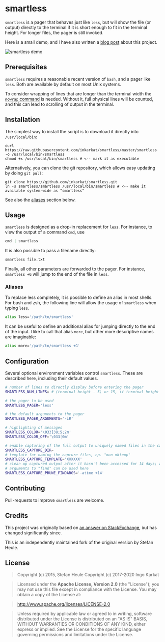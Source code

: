 # smartless

`smartless` is a pager that behaves just like `less`, but will show the file (or output) directly to the terminal if it is short enough to fit in the terminal height.  For longer files, the pager is still invoked.

Here is a small demo, and I have also written a [blog post](http://stefanheule.com/blog/posts/2015-06-07/smartless-a-better-pager-for-small-and-large-inputs/) about this project.

![smartless demo](http://stefanheule.com/blog/img/posts/smartless.gif)

## Prerequisites

`smartless` requires a reasonable recent version of `bash`, and a pager like `less`.  Both are available by default on most Unix systems.

To consider wrapping of lines that are longer than the terminal width the [`nowrap` command](https://github.com/goodell/nowrap) is needed. Without it, full physical lines will be counted, and this can lead to scrolling of output in the terminal.

## Installation

The simplest way to install the script is to download it directly into `/usr/local/bin`:

    curl https://raw.githubusercontent.com/inkarkat/smartless/master/smartless -o /usr/local/bin/smartless
    chmod +x /usr/local/bin/smartless # <-- mark it as executable

Alternatively, you can clone the git repository, which allows easy updating by doing `git pull`:

    git clone https://github.com/inkarkat/smartless.git
    ln -s smartless/smartless /usr/local/bin/smartless # <-- make it available system-wide as "smartless"
    
See also the [aliases](#aliases) section below.

## Usage

`smartless` is designed as a drop-in replacement for `less`.  For instance, to view the output of a command `cmd`, use

```bash
cmd | smartless
```

It is also possible to pass a filename directly:

```bash
smartless file.txt
```

Finally, all other parameters are forwarded to the pager.  For instance, `smartless +G` will jump to the end of the file in `less`.

### Aliases

To replace less completely, it is possible to define an alias in most shells.  For bash and zsh, the following line will allow the usage of `smartless` when typing `less`.

```bash
alias less='/path/to/smartless'
```

It can be useful to define an additional alias for jumping directly to the end of the input.  I like to call that alias `more`, but other more descriptive names are imaginable:

```bash
alias more='/path/to/smartless +G'
```

## Configuration

Several optional environment variables control `smartless`.  These are described here, including their default values.

```bash
# number of lines to directly display before entering the pager
SMARTLESS_NUM_LINES= # (terminal height - 5) or 15, if terminal height cannot be discovered automatically

# the pager to be used
SMARTLESS_PAGER='less'

# the default arguments to the pager
SMARTLESS_PAGER_ARGUMENTS='-iR'

# highlighting of messages
SMARTLESS_COLOR='\033[38;5;2m'
SMARTLESS_COLOR_OFF='\033[0m'

# enable capturing of the full output to uniquely named files in the capture directory
SMARTLESS_CAPTURE_DIR=
# template for naming the capture files, cp. "man mktemp"
SMARTLESS_CAPTURE_TEMPLATE='XXXXXX'
# clean up captured output after it hasn't been accessed for 14 days; any
# arguments to "find" can be used here
SMARTLESS_CAPTURE_PRUNE_FINDARGS='-atime +14'
```

## Contributing

Pull-requests to improve `smartless` are welcome.

## Credits

This project was originally based on [an answer on StackExchange](http://unix.stackexchange.com/questions/107315/), but has changed significantly since.

This is an independently maintained fork of the original version by Stefan Heule.

## License

> Copyright (c) 2015, Stefan Heule
> Copyright (c) 2017-2020 Ingo Karkat

> Licensed under the **Apache License, Version 2.0** (the "License");
you may not use this file except in compliance with the License.
You may obtain a copy of the License at:

>    http://www.apache.org/licenses/LICENSE-2.0

> Unless required by applicable law or agreed to in writing,
software distributed under the License is distributed on an "AS IS" BASIS,
WITHOUT WARRANTIES OR CONDITIONS OF ANY KIND, either express or implied.
See the License for the specific language governing permissions and limitations under the License.

